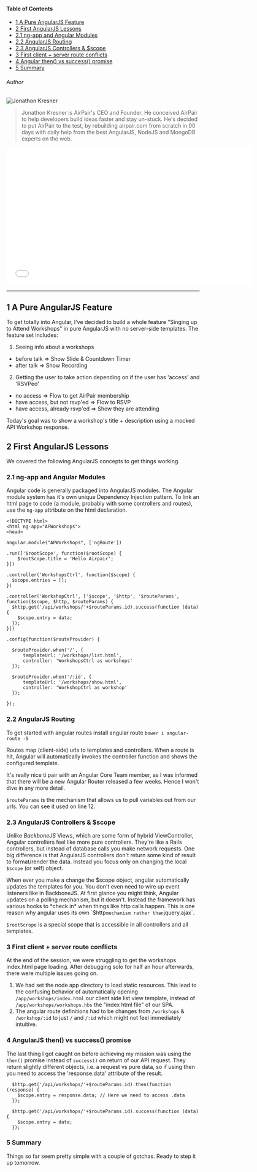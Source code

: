 #### Table of Contents
- [1 A Pure AngularJS Feature](#1-a-pure-angularjs-feature)
- [2 First AngularJS Lessons](#2-first-angularjs-lessons)
 - [2.1 ng-app and Angular Modules](#2-1-ng-app-and-angular-modules)
 - [2.2 AngularJS Routing](#2-2-angularjs-routing)
 - [2.3 AngularJS Controllers & $scope](#2-3-angularjs-controllers-scope) 
- [3 First client + server route conflicts](#3-first-client-server-route-conflicts)
- [4 Angular then() vs success() promise](#4-angularjs-then-vs-success-promise)
- [5 Summary](#5-summary)

###### Author
![Jonathon Kresner](//gravatar.com/avatar/780d02a99798886da48711d8104801a4?s=100) 

> Jonathon Kresner is AirPair's CEO and Founder. He conceived AirPair to help developers build ideas faster and stay un-stuck.
> He's decided to put AirPair to the test, by rebuilding airpair.com from scratch in 90 days with daily help from the best 
> AngularJS, NodeJS and MongoDB experts on the web.

<iframe width="640" height="360" src="//www.youtube-nocookie.com/embed/JfBybnBmzTw" frameborder="0" allowfullscreen>
</iframe>

---

## 1 A Pure AngularJS Feature

To get totally into Angular, I've decided to build a whole feature "Singing up to Attend Workshops" in pure AngularJS with no server-side templates. The feature set includes:

1. Seeing info about a workshops
 - before talk => Show Slide & Countdown Timer
 - after talk => Show Recording
2. Getting the user to take action depending on if the user has 'access' and 'RSVPed'
 - no access => Flow to get AirPair membership
 - have access, but not rsvp'ed => Flow to RSVP
 - have access, already rsvp'ed => Show they are attending

Today's goal was to show a workshop's title + description using a mocked API Workshop response.

## 2 First AngularJS Lessons

We covered the following AngularJS concepts to get things working.

### 2.1 ng-app and Angular Modules

Angular code is generally packaged into AngularJS modules. The Angular module system has it's own unique Dependency Injection pattern. To link an html page to code (a module, probably with some controllers and routes), use the `ng-app` attribute on the html declaration. 

<!--?prettify lang=html linenums=false?-->

    <!DOCTYPE html>
    <html ng-app="APWorkshops">
    <head>

<!--?prettify lang=javascript linenums=true?-->

    angular.module("APWorkshops", ['ngRoute'])

    .run(['$rootScope', function($rootScope) {
	  	$rootScope.title = 'Hello Airpair';
    }])

    .controller('WorkshopsCtrl', function($scope) {
      $scope.entries = []; 
    })

    .controller('WorkshopCtrl', ['$scope', '$http', '$routeParams', function($scope, $http, $routeParams) {	
      $http.get('/api/workshops/'+$routeParams.id).success(function (data) {
        $scope.entry = data;
      });
    }])

    .config(function($routeProvider) {
		
      $routeProvider.when('/', {
	      templateUrl: '/workshops/list.html',
	      controller: 'WorkshopsCtrl as workshops'
      });

      $routeProvider.when('/:id', {
	      templateUrl: '/workshops/show.html',
	      controller: 'WorkshopCtrl as workshop'
      });

    });

### 2.2 AngularJS Routing

To get started with angular routes install angular route `bower i angular-route -S`

Routes map (client-side) urls to templates and controllers. When a route is hit, Angular will automatically invokes the controller function and shows the configured template.

It's really nice ti pair with an Angular Core Team member, as I was informed that there will be a new Angular Router  released a few weeks. Hence I won't dive in any more detail.

`$routeParams` is the mechanism that allows us to pull variables out from our urls. You can see it used on line 12.

### 2.3 AngularJS Controllers & $scope

Unlike <i>BackboneJS</i> Views, which are some form of hybrid ViewController, Angular controllers feel like more pure controllers. They're like a Rails controllers, but instead of database calls you make network requests. One big difference is that AngularJS controllers don't return some kind of result to format/render the data. Instead you focus only on changing the local `$scope` (or self) object.

When ever you make a change the $scope object, angular automatically updates the templates for you. You don't even need to wire up event listeners like in BackboneJS. At first glance you might think, Angular updates on a polling mechanism, but it doesn't. Instead the framework has various hooks to *check in* when things like http calls happen. This is one reason why angular uses its own `$http` mechanism rather than `jquery.ajax`.

`$rootScrope` is a special scope that is accessible in all controllers and all templates.

### 3 First client + server route conflicts

At the end of the session, we were struggling to get the workshops index.html page loading. After debugging solo for half an hour afterwards, there were multiple issues going on.

1. We had set the node app directory to load static resources. This lead to the confusing behavior of automatically opening `/app/workshops/index.html` our client side list view template, instead of `/app/workshops/workshops.hbs` the "index html file" of our SPA.
2. The angular route definitions had to be changes from `/workshops` & `/workshop/:id` to just `/` and `/:id` which might not feel immediately intuitive.

### 4 AngularJS then() vs success() promise

The last thing I got caught on before achieving my mission was using the `then()` promise instead of `success()` on return of our API request. They return slightly different objects, i.e. a request vs pure data, so if using then you need to access the 'response.data' attribute of the result.

<!--?prettify lang=javascript linenums=false?-->

      $http.get('/api/workshops/'+$routeParams.id).then(function (response) {
        $scope.entry = response.data; // Here we need to access .data
      });

      $http.get('/api/workshops/'+$routeParams.id).success(function (data) {
        $scope.entry = data;
      });  


### 5 Summary

Things so far seem pretty simple with a couple of gotchas. Ready to step it up tomorrow.